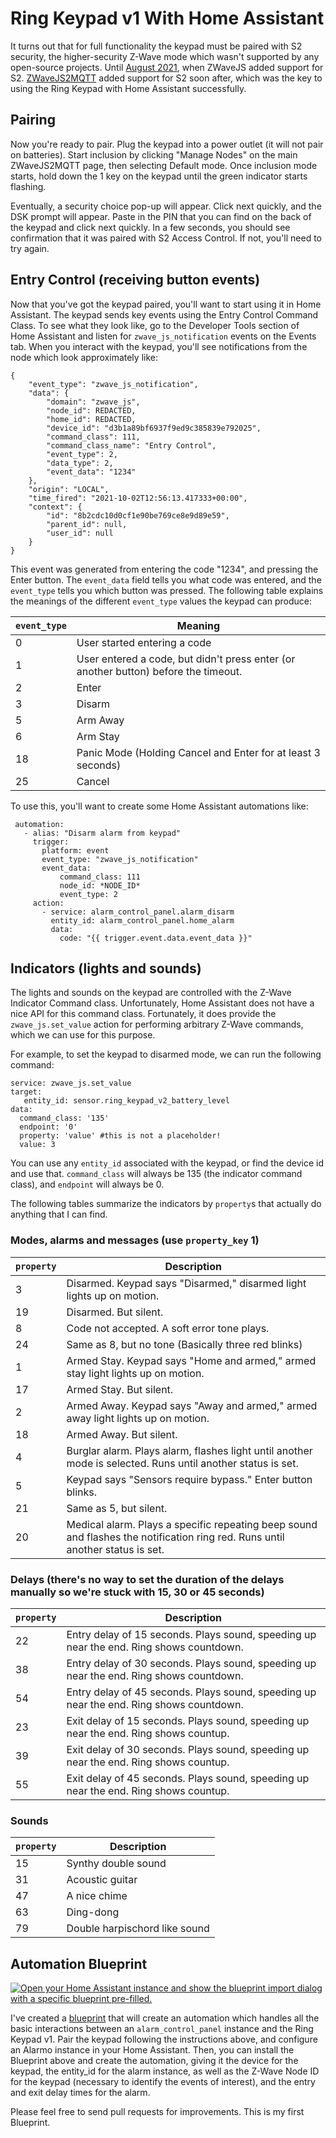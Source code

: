 # Ring Keypad v1 With Home Assistant

It turns out that for full functionality the keypad must be paired with S2 security, the higher-security Z-Wave mode which wasn't supported by any open-source projects.  Until [August 2021](https://github.com/zwave-js/node-zwave-js/releases/tag/v8.1.0), when ZWaveJS added support for S2.  [ZWaveJS2MQTT](https://github.com/zwave-js/zwavejs2mqtt) added support for S2 soon after, which was the key to using the Ring Keypad with Home Assistant successfully.

## Pairing

Now you're ready to pair.  Plug the keypad into a power outlet (it will not pair on batteries).  Start inclusion by clicking "Manage Nodes" on the main ZWaveJS2MQTT page, then selecting Default mode.  Once inclusion mode starts, hold down the 1 key on the keypad until the green indicator starts flashing.

Eventually, a security choice pop-up will appear.  Click next quickly, and the DSK prompt will appear.  Paste in the PIN that you can find on the back of the keypad and click next quickly.  In a few seconds, you should see confirmation that it was paired with S2 Access Control.  If not, you'll need to try again.

## Entry Control (receiving button events)

Now that you've got the keypad paired, you'll want to start using it in Home Assistant.  The keypad sends key events using the Entry Control Command Class.  To see what they look like, go to the Developer Tools section of Home Assistant and listen for `zwave_js_notification` events on the Events tab.  When you interact with the keypad, you'll see notifications from the node which look approximately like:

    {
        "event_type": "zwave_js_notification",
        "data": {
            "domain": "zwave_js",
            "node_id": REDACTED,
            "home_id": REDACTED,
            "device_id": "d3b1a89bf6937f9ed9c385839e792025",
            "command_class": 111,
            "command_class_name": "Entry Control",
            "event_type": 2,
            "data_type": 2,
            "event_data": "1234"
        },
        "origin": "LOCAL",
        "time_fired": "2021-10-02T12:56:13.417333+00:00",
        "context": {
            "id": "8b2cdc10d0cf1e90be769ce8e9d89e59",
            "parent_id": null,
            "user_id": null
        }
    }
    
This event was generated from entering the code "1234", and pressing the Enter button.  The `event_data` field tells you what code was entered, and the `event_type` tells you which button was pressed.  The following table explains the meanings of the different `event_type` values the keypad can produce:

| `event_type` | Meaning |
| ------------ | ------- |
| 0 | User started entering a code |
| 1 | User entered a code, but didn't press enter (or another button) before the timeout. |
| 2 | Enter |
| 3 | Disarm |
| 5 | Arm Away |
| 6 | Arm Stay |
| 18 | Panic Mode (Holding Cancel and Enter for at least 3 seconds) |
| 25 | Cancel |

To use this, you'll want to create some Home Assistant automations like:

     automation:
       - alias: "Disarm alarm from keypad"
         trigger: 
           platform: event
           event_type: "zwave_js_notification"
           event_data:
               command_class: 111
               node_id: *NODE_ID*
               event_type: 2
         action:
           - service: alarm_control_panel.alarm_disarm
             entity_id: alarm_control_panel.home_alarm
             data:
               code: "{{ trigger.event.data.event_data }}"
                 

## Indicators (lights and sounds)

The lights and sounds on the keypad are controlled with the Z-Wave Indicator Command class.  Unfortunately, Home Assistant does not have a nice API for this command class.  Fortunately, it does provide the `zwave_js.set_value` action for performing arbitrary Z-Wave commands, which we can use for this purpose.

For example, to set the keypad to disarmed mode, we can run the following command:

    service: zwave_js.set_value
    target:
       entity_id: sensor.ring_keypad_v2_battery_level
    data:
      command_class: '135'
      endpoint: '0'
      property: 'value' #this is not a placeholder!
      value: 3
      
You can use any `entity_id` associated with the keypad, or find the device id and use that.  `command_class` will always be 135 (the indicator command class), and `endpoint` will always be 0.

The following tables summarize the indicators by `property`s that actually do anything that I can find.

### Modes, alarms and messages (use `property_key` 1)

| `property` | Description |
| ---------- | ----------- |
| 3 | Disarmed. Keypad says "Disarmed," disarmed light lights up on motion. |
| 19 | Disarmed. But silent. |
| 8 | Code not accepted.  A soft error tone plays. |
| 24 | Same as 8, but no tone (Basically three red blinks) |
| 1 | Armed Stay. Keypad says "Home and armed," armed stay light lights up on motion. |
| 17 | Armed Stay. But silent. |
| 2 | Armed Away. Keypad says "Away and armed," armed away light lights up on motion. |
| 18 | Armed Away. But silent. |
| 4 | Burglar alarm. Plays alarm, flashes light until another mode is selected. Runs until another status is set. |
| 5 | Keypad says "Sensors require bypass." Enter button blinks. |
| 21 | Same as 5, but silent. |
| 20 | Medical alarm. Plays a specific repeating beep sound and flashes the notification ring red. Runs until another status is set. |

### Delays (there's no way to set the duration of the delays manually so we're stuck with 15, 30 or 45 seconds)
| `property` | Description |
| ---------- | ----------- |
| 22 | Entry delay of 15 seconds. Plays sound, speeding up near the end.  Ring shows countdown. |
| 38 | Entry delay of 30 seconds. Plays sound, speeding up near the end.  Ring shows countdown. |
| 54 | Entry delay of 45 seconds. Plays sound, speeding up near the end.  Ring shows countdown. |
| 23 | Exit delay of 15 seconds. Plays sound, speeding up near the end.  Ring shows countup. |
| 39 | Exit delay of 30 seconds. Plays sound, speeding up near the end.  Ring shows countup. |
| 55 | Exit delay of 45 seconds. Plays sound, speeding up near the end.  Ring shows countup. |

### Sounds

| `property` | Description |
| ---------- | ----------- |
| 15 | Synthy double sound |
| 31 | Acoustic guitar |
| 47 | A nice chime |
| 63 | Ding-dong |
| 79 | Double harpischord like sound |

## Automation Blueprint

[![Open your Home Assistant instance and show the blueprint import dialog with a specific blueprint pre-filled.](https://my.home-assistant.io/badges/blueprint_import.svg)](https://my.home-assistant.io/redirect/blueprint_import/?blueprint_url=https%3A%2F%2Fgithub.com%2FImSorryButWho%2FHomeAssistantNotes%2Fblob%2Fmain%2Fkeypad_blueprint-v1.yaml)

I've created a [blueprint](https://github.com/ImSorryButWho/HomeAssistantNotes/blob/main/keypad_blueprint-v1.yaml) that will create an automation which handles all the basic interactions between an `alarm_control_panel` instance and the Ring Keypad v1.  Pair the keypad following the instructions above, and configure an Alarmo instance in your Home Assistant.  Then, you can install the Blueprint above and create the automation, giving it the device for the keypad, the entity_id for the alarm instance, as well as the Z-Wave Node ID for the keypad (necessary to identify the events of interest), and the entry and exit delay times for the alarm.

Please feel free to send pull requests for improvements.  This is my first Blueprint.
